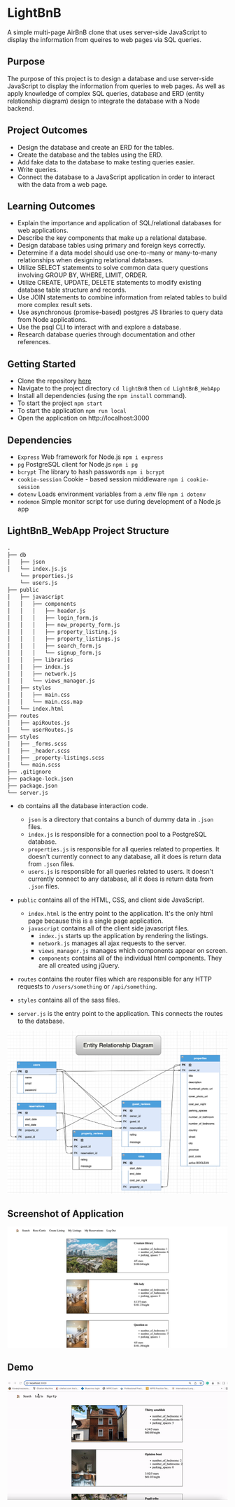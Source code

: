 # LightBnB
A simple multi-page AirBnB clone that uses server-side JavaScript to display the information from queires to web pages via SQL queries.
## Purpose
The purpose of this project is to design a database and use server-side JavaScript to display the information from queries to web pages. As well as apply knowledge of complex SQL queries, database and ERD (entity relationship diagram) design to integrate the database with a Node backend.

## Project Outcomes
 * Design the database and create an ERD for the tables.
 * Create the database and the tables using the ERD.
 * Add fake data to the database to make testing queries easier.
 * Write queries.
 * Connect the database to a JavaScript application in order to interact with the data from a web page.


## Learning Outcomes
   * Explain the importance and application of SQL/relational databases for web applications.
   * Describe the key components that make up a relational database.
   * Design database tables using primary and foreign keys correctly.
   * Determine if a data model should use one-to-many or many-to-many relationships when designing relational databases.
   * Utilize SELECT statements to solve common data query questions involving GROUP BY, WHERE, LIMIT, ORDER.
   * Utilize CREATE, UPDATE, DELETE statements to modify existing database table structure and records.
   * Use JOIN statements to combine information from related tables to build more complex result sets.
   * Use asynchronous (promise-based) postgres JS libraries to query data from Node applications.
   * Use the psql CLI to interact with and explore a database.
   * Research database queries through documentation and other references.

## Getting Started
- Clone the repository [here](https://github.com/KShilina/LightBnB)
- Navigate to the project directory `cd lightBnB` then 
`cd LightBnB_WebApp`
- Install all dependencies (using the `npm install` command).
- To start the project `npm start`
- To start the application `npm run local`
- Open the application on http://localhost:3000

## Dependencies

- `Express` Web framework for Node.js `npm i express`
- `pg` PostgreSQL client for Node.js `npm i pg`
- `bcrypt` The library to hash passwords `npm i bcrypt`
- `cookie-session` Cookie - based session middleware `npm i cookie-session`
- `dotenv` Loads environment variables from a .env file `npm i dotenv`
- `nodemon` Simple monitor script for use during development of a Node.js app 

## LightBnB_WebApp Project Structure

```
.
├── db
│   ├── json
│   └── index.js.js
    └── properties.js
    └── users.js
├── public
│   ├── javascript
│   │   ├── components 
│   │   │   ├── header.js
│   │   │   ├── login_form.js
│   │   │   ├── new_property_form.js
│   │   │   ├── property_listing.js
│   │   │   ├── property_listings.js
│   │   │   ├── search_form.js
│   │   │   └── signup_form.js
│   │   ├── libraries
│   │   ├── index.js
│   │   ├── network.js
│   │   └── views_manager.js
│   ├── styles
│   │   ├── main.css
│   │   └── main.css.map
│   └── index.html
├── routes
│   ├── apiRoutes.js
│   └── userRoutes.js
├── styles  
│   ├── _forms.scss
│   ├── _header.scss
│   ├── _property-listings.scss
│   └── main.scss
├── .gitignore
├── package-lock.json
├── package.json
└── server.js
```

* `db` contains all the database interaction code.
  
  * `json` is a directory that contains a 
  bunch of dummy data in `.json` files.
  * `index.js` is responsible for a connection pool to a PostgreSQL database.
  * `properties.js` is responsible for all queries related to properties. It doesn't currently connect to any database, all it does is return data from `.json` files.
  * `users.js` is responsible for all queries related to users. It doesn't currently connect to any database, all it does is return data from `.json` files.

* `public` contains all of the HTML, CSS, and client side JavaScript. 
  * `index.html` is the entry point to the application. It's the only html page because this is a single page application.
  * `javascript` contains all of the client side javascript files.
    * `index.js` starts up the application by rendering the listings.
    * `network.js` manages all ajax requests to the server.
    * `views_manager.js` manages which components appear on screen.
    * `components` contains all of the individual html components. They are all created using jQuery.
* `routes` contains the router files which are responsible for any HTTP requests to `/users/something` or `/api/something`. 
* `styles` contains all of the sass files. 
* `server.js` is the entry point to the application. This connects the routes to the database.

!["Entity Relationship Diagram"](docs/LightBnB_ERD.png)

## Screenshot of Application
!["Screenshot of application"](docs/lightBnB.png)
## Demo

![Demo](docs/demo.gif)
